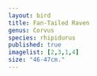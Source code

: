 ```yaml
---
layout: bird
title: Fan-Tailed Raven
genus: Corvus
species: rhipidurus
published: true
imagelist: [2,3,1,4]
size: "46-47cm."
---
```



